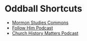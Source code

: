 # Oddball Shortcuts
- [Mormon Studies Commons](https://network.bepress.com/arts-and-humanities/religion/mormon-studies)
- [Follow Him Podcast](https://podcasts.apple.com/us/podcast/follow-him-a-come-follow-me-podcast/id1545433056)
- [Church History Matters Podcast](https://podcasts.apple.com/us/podcast/church-history-matters/id1676164770)